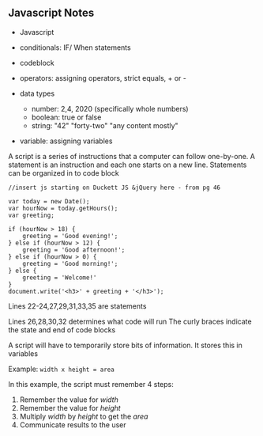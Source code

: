 ## Javascript Notes

- Javascript

- conditionals: IF/ When statements
- codeblock
- operators: assigning operators, strict equals, + or -
- data types
    - number: 2,4, 2020 (specifically whole numbers)
    - boolean: true or false
    - string: "42" "forty-two" "any content mostly" 
- variable: assigning variables


A script is a series of instructions that a computer can follow one-by-one.
A statement is an instruction and each one starts on a new line.
Statements can be organized in to code block

```
//insert js starting on Duckett JS &jQuery here - from pg 46

var today = new Date();
var hourNow = today.getHours();
var greeting;

if (hourNow > 18) {
    greeting = 'Good evening!';
} else if (hourNow > 12) {
    greeting = 'Good afternoon!';
} else if (hourNow > 0) {
    greeting = 'Good morning!';
} else {
    greeting = 'Welcome!'
}
document.write('<h3>' + greeting + '</h3>');
```
Lines 22-24,27,29,31,33,35 are statements

Lines 26,28,30,32 determines what code will run
The curly braces indicate the state and end of code blocks

A script will have to temporarily store bits of information. It stores this in variables

Example: `width x height = area`

In this example, the script must remember 4 steps:

1. Remember the value for *width*
2. Remember the value for *height*
3. Multiply *width* by *height* to get the *area*
4. Communicate results to the user




















